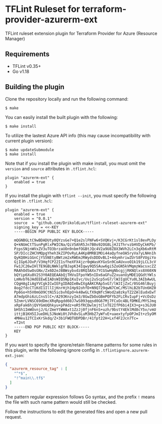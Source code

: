 # TFLint Ruleset for terraform-provider-azurerm-ext

TFLint ruleset extension plugin for Terraform Provider for Azure (Resource Manager)

## Requirements

- TFLint v0.35+
- Go v1.18

## Building the plugin

Clone the repository locally and run the following command:

```
$ make
```

You can easily install the built plugin with the following:

```
$ make install
```

To utilize the lastest Azure API info (this may cause incompatibility with current plugin version):

```
$ make updateSubmodule
$ make install
```

Note that if you install the plugin with make install, you must omit the `version` and `source` attributes in `.tflint.hcl`:

```hcl
plugin "azurerm-ext" {
    enabled = true
}
```

If you install the plugin with `tflint --init`, you must specify the following content in `.tflint.hcl`:
```hcl
plugin "azurerm-ext" {
    enabled = true
    version = "0.0.1"
    source  = "github.com/DrikoldLun/tflint-ruleset-azurerm-ext"
    signing_key = <<-KEY
    -----BEGIN PGP PUBLIC KEY BLOCK-----

    mQGNBGLtC9wBDADUty0QYzsGe7+Q1e2slFNFw6+SVQKvj+/K3CGrKt1sl8evPLOy
    Q+kNUmCtTSunPgRlxPWICNa/QiV5AhR5Jn7B0o92OG8LjHJ1ThrvzbHVDyCkKPb/
    PzpsSNjnWVxZV3uTO3brzaUOn9nbmfOGBtJQc4V2a9U8Z8X3WVh2LCn3qXb6xRtM
    SP/DIccZHChMQpgYheh3kZIPOvRyLA4Kp8MRB1MOi44aQyfneOA5ryVa7yLNHn1h
    QyKQ0HiGGnCjYS5NEtyBWtzm2xRWEmJRWydsDDDvBLI+44ymhriwZUrS8FVUgiYo
    GjIGp6JOxP/V3HqfCP22I1sfheXFX4jzr0qWasKYGoSn9CoAUxvoO1k19jLCL3cV
    Fw1JC26wIHlTE9GBLNWklgfBJapK34Iqwy9Q5SAuw6gi5ZoGN5kVMqmzWacsxcZZ
    MAAhOdSwOsGNx/Zx6D2eJ8BWsybvdz8RQ3AXx7YCGSwHgNbcgjjRKNQlxs8X60XN
    bQYip6Xu8V2S3Y0AEQEAAbQjTHVuIFpoYW5nIDx6aGFuZ2xuanUyMDE1QGdtYWls
    LmNvbT6JAdEEEwEIADsWIQSNp1KuIvc/Uuj2uScp5xG7/lWJIgUCYu0L3AIbAwUL
    CQgHAgIiAgYVCgkICwIEFgIDAQIeBwIXgAAKCRAp5xG7/lWJIjZxC/0SG46lBuyj
    8og2fdcCTiKdI1IllIjKnrHjh1Hp92ohfD+N9Q729qwN7CmC/MSlhLB2bTUn6HZ0
    Pp6Go+h5V0mGO9CtN15icbvhEpO+k48wGLfX9qNfc5Wod2a8zkyTZ2ZAlEudxEwT
    A7mdpGhi6zLCnsSlC+/A293KnzyIm3/8GwZbOoGBmPOFYb2FLCRvIupFj+VcOsDz
    5ZnmrLVNSC69dDmcXRqRpgdd60J7wS093qqsd0G67Mj7FCxOc4BLfDMKE/MYSJmq
    xRpFak6hjQVYGmUQhkyu+pPAdz+oR5fRCDwlmjtClnTE2IfP6bi4IX3+g+s3GJU0
    bHSh1ImWUvnjJ/G/ZmeYtWWAxt1ZzJj0fjnF6nS+uzh/9bstY4EklMd8cY5v/vmU
    ittjB1KH5IJueDHL5JNoWi0tJVh8vSLuM3HbZ7yWfvE+uaextyfpOPJmIt+z5yOM
    4MHeu12TCIxKrSkdq/Z+3b1FWQTUDPDBr/41fpt22H+Lxf4F2Jcn7Tc=
    =T2nt
    -----END PGP PUBLIC KEY BLOCK-----
    KEY
}
```

If you want to specify the ignore/retain filename patterns for some rules in this plugin, write the following ignore config in `.tflintignore.azurerm-ext.json`: 
```json
{
  "azurerm_resource_tag" : [
    "^*$",
    "!^main\\.tf$"
  ]
}
```
The pattern regular expression follows Go syntax, and the prefix `!` means the file with such name pattern would still be checked.

Follow the instructions to edit the generated files and open a new pull request.
